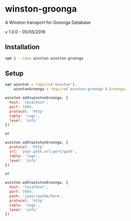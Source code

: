 # winston-groonga
A Winston transport for Groonga Database

v 1.0.0 - 05/05/2016

## Installation

```bash
npm i --save winston winston-groonga
```

## Setup

```js
var winston = require('winston'),
    winstonGroonga = require('winston-groonga').Groonga;

winston.add(winstonGroonga, {
  host: 'localhost',
  port: 5984,
  protocol: 'http'
  table: 'logs',
  level: 'info'
})

or

winston.add(winstonGroonga, {
  protocol: 'http'
  url: 'your.path.url:port/path',
  table: 'logs',
  level: 'info'
})

or

winston.add(winstonGroonga, {
  host: 'localhost',
  port: 5984,
  path: '/your/pathe/here',
  protocol: 'http'
  table: 'logs',
  level: 'info'
})
```
